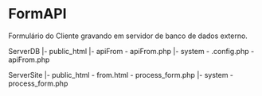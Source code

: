 # FormAPI
Formulário do Cliente gravando em servidor de banco de dados externo.

ServerDB 
  |- public_html
      |- apiFrom
          - apiFrom.php
  |- system
      - .config.php
      - apiFrom.php

 ServerSite
   |- public_html
      - from.html
      - process_form.php
   |- system
      - process_form.php
